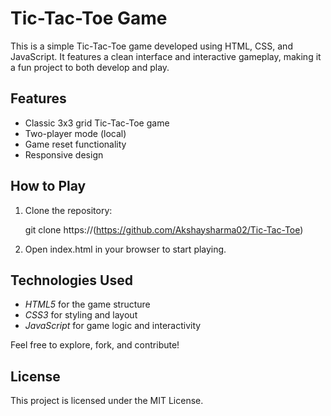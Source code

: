# Tic-Tac-Toe Game

This is a simple Tic-Tac-Toe game developed using HTML, CSS, and JavaScript. It features a clean interface and interactive gameplay, making it a fun project to both develop and play.

## Features

- Classic 3x3 grid Tic-Tac-Toe game
- Two-player mode (local)
- Game reset functionality
- Responsive design

## How to Play

1. Clone the repository:
    
    git clone https://(https://github.com/Akshaysharma02/Tic-Tac-Toe)
    
2. Open index.html in your browser to start playing.

## Technologies Used

- *HTML5* for the game structure
- *CSS3* for styling and layout
- *JavaScript* for game logic and interactivity

Feel free to explore, fork, and contribute!

## License

This project is licensed under the MIT License.
